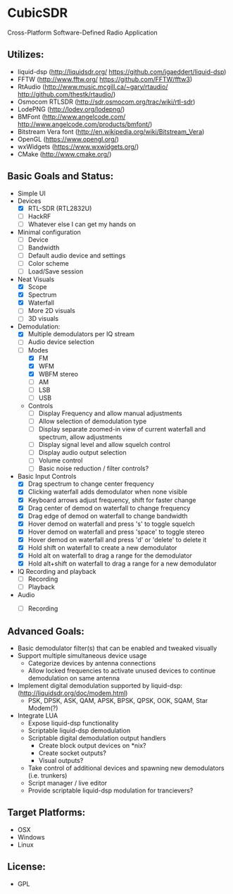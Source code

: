 CubicSDR
========

Cross-Platform Software-Defined Radio Application

Utilizes: 
--------
  - liquid-dsp (http://liquidsdr.org/ https://github.com/jgaeddert/liquid-dsp)
  - FFTW (http://www.fftw.org/ https://github.com/FFTW/fftw3)
  - RtAudio (http://www.music.mcgill.ca/~gary/rtaudio/ http://github.com/thestk/rtaudio/)
  - Osmocom RTLSDR (http://sdr.osmocom.org/trac/wiki/rtl-sdr)
  - LodePNG (http://lodev.org/lodepng/)
  - BMFont (http://www.angelcode.com/ http://www.angelcode.com/products/bmfont/)
  - Bitstream Vera font (http://en.wikipedia.org/wiki/Bitstream_Vera)
  - OpenGL (https://www.opengl.org/)
  - wxWidgets (https://www.wxwidgets.org/)
  - CMake (http://www.cmake.org/)


Basic Goals and Status:
----------------------
  - Simple UI
  - Devices
    - [x] RTL-SDR (RTL2832U)
    - [ ] HackRF
    - [ ] Whatever else I can get my hands on
  - Minimal configuration
    - [ ] Device
    - [ ] Bandwidth
    - [ ] Default audio device and settings
    - [ ] Color scheme
    - [ ] Load/Save session
  - Neat Visuals
    - [x] Scope
    - [x] Spectrum
    - [x] Waterfall
    - [ ] More 2D visuals
    - [ ] 3D visuals
  - Demodulation:
    - [x] Multiple demodulators per IQ stream
    - [ ] Audio device selection
    - [ ] Modes
      - [x] FM
      - [x] WFM
      - [x] WBFM stereo
      - [ ] AM
      - [ ] LSB
      - [ ] USB
    - Controls
      - [ ] Display Frequency and allow manual adjustments
      - [ ] Allow selection of demodulation type
      - [ ] Display separate zoomed-in view of current waterfall and spectrum, allow adjustments
      - [ ] Display signal level and allow squelch control
      - [ ] Display audio output selection
      - [ ] Volume control
      - [ ] Basic noise reduction / filter controls?
  - Basic Input Controls
    - [x] Drag spectrum to change center frequency
    - [x] Clicking waterfall adds demodulator when none visible
    - [x] Keyboard arrows adjust frequency, shift for faster change
    - [x] Drag center of demod on waterfall to change frequency
    - [x] Drag edge of demod on waterfall to change bandwidth
    - [x] Hover demod on waterfall and press 's' to toggle squelch
    - [x] Hover demod on waterfall and press 'space' to toggle stereo
    - [x] Hover demod on waterfall and press 'd' or 'delete' to delete it
    - [x] Hold shift on waterfall to create a new demodulator
    - [x] Hold alt on waterfall to drag a range for the demodulator
    - [x] Hold alt+shift on waterfall to drag a range for a new demodulator
  - IQ Recording and playback
    - [ ] Recording
    - [ ] Playback
  - Audio
    - [ ] Recording


Advanced Goals:
--------------
  - Basic demodulator filter(s) that can be enabled and tweaked visually
  - Support multiple simultaneous device usage
    * Categorize devices by antenna connections
    * Allow locked frequencies to activate unused devices to continue demodulation on same antenna
  - Implement digital demodulation supported by liquid-dsp: (http://liquidsdr.org/doc/modem.html)
    * PSK, DPSK, ASK, QAM, APSK, BPSK, QPSK, OOK, SQAM, Star Modem(?)
  - Integrate LUA
    * Expose liquid-dsp functionality
    * Scriptable liquid-dsp demodulation
    * Scriptable digital demodulation output handlers
      - Create block output devices on *nix?
      - Create socket outputs?
      - Visual outputs?
    * Take control of additional devices and spawning new demodulators (i.e. trunkers)
    * Script manager / live editor
    * Provide scriptable liquid-dsp modulation for trancievers?


Target Platforms:
----------------
  - OSX
  - Windows
  - Linux


License:
-------
  - GPL
